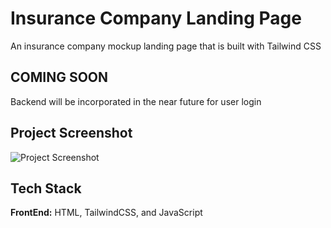 # Insurance Company Landing Page

An insurance company mockup landing page that is built with Tailwind CSS

## COMING SOON

Backend will be incorporated in the near future for user login

## Project Screenshot

![Project Screenshot](https://user-images.githubusercontent.com/49532781/195123760-0389e6d8-3bd8-4326-a4c2-d17f850e1203.png)

## Tech Stack

**FrontEnd:** HTML, TailwindCSS, and JavaScript
